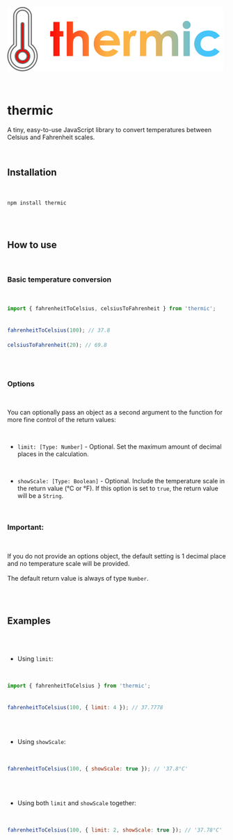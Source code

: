 ![thermic.js](https://github.com/simonrevill/thermic/raw/master/img/thermic-logo.png "thermic.js")

<br>

# thermic

A tiny, easy-to-use JavaScript library to convert temperatures between Celsius and Fahrenheit scales.

<br>

## Installation  

<br>

```
npm install thermic
```

<br>
<br>

## How to use  

<br>

### Basic temperature conversion  

<br>

```js
import { fahrenheitToCelsius, celsiusToFahrenheit } from 'thermic';


fahrenheitToCelsius(100); // 37.8

celsiusToFahrenheit(20); // 69.8
```

<br>
<br>

### Options

<br>

You can optionally pass an object as a second argument to the function for more fine control of the return values:

<br>

- `limit: [Type: Number]` -  Optional. Set the maximum amount of decimal places in the calculation.

<br>

- `showScale: [Type: Boolean]` -  Optional. Include the temperature scale in the return value (°C or °F). If this option is set to `true`, the return value will be a `String`. 

<br>

### Important:

<br>

If you do not provide an options object, the default setting is 1 decimal place and no temperature scale will be provided.
<br>
<br>
The default return value is always of type `Number`.

<br>
<br>

## Examples

<br>
<br>

- Using `limit`:

<br>

```js
import { fahrenheitToCelsius } from 'thermic';


fahrenheitToCelsius(100, { limit: 4 }); // 37.7778
```

<br>
<br>

- Using `showScale`:

<br>

```js
fahrenheitToCelsius(100, { showScale: true }); // '37.8°C'
```

<br>
<br>

- Using both `limit` and `showScale` together:

<br>

```js
fahrenheitToCelsius(100, { limit: 2, showScale: true }); // '37.78°C'
```